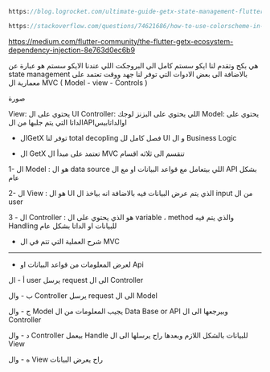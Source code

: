 ```dart
https://blog.logrocket.com/ultimate-guide-getx-state-management-flutter/

https://stackoverflow.com/questions/74621686/how-to-use-colorscheme-in-flutter-themedata
```
https://medium.com/flutter-community/the-flutter-getx-ecosystem-dependency-injection-8e763d0ec6b9

هي بكج وتقدم لنا ايكو سستم كامل الى البروجكت اللي عندنا
الايكو سستم هو عبارة عن state management بالاضافة الى بعض الادوات التي توفر لنا جهد ووقت
تعتمد على معمارية ال MVC ( Model - view - Controls )



صورة


View: يحتوي على ال UI
Controller: اللي يحتوي على البزنز لوجك
Model: يحتوي على الداتا التي يتم جلبها من الAPIاوالداتابيس






- الGetX توفر لنا total decopling فصل كامل لل UI و ال Business Logic 

- ال GetX تعتمد على مبدأ ال MVC
تنقسم الى ثلاثه اقسام

1- ال Model : هو ال data source اللي بيتعامل مع قواعد البيانات او مع ال API بشكل عام

2- ال View : هو ال UI الذي يتم عرض البيانات فيه بالاضافة انه بياخذ ال input من ال user

3 - ال Controller : هو الذي يحتوي على ال variable ، method والذي يتم فيه Handling للبيانات او الداتا بشكل عام 


- شرح العملية التي تتم في ال MVC 
------------------------------------------------------

+ لعرض المعلومات من قواعد البيانات او Api

أ - ال user يرسل request الى ال Controller

ب - وال Controller يرسل request الى ال Model

ج - وال Model يجيب المعلومات من ال Data Base or API وبيرجعها الى ال Controller

د - وال Controller بيعمل Handle للبيانات بالشكل اللازم وبعدها راح يرسلها الى ال View

ه - وال View راح يعرض البيانات


